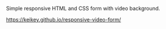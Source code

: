Simple responsive HTML and CSS form with video background.

https://keikey.github.io/responsive-video-form/
